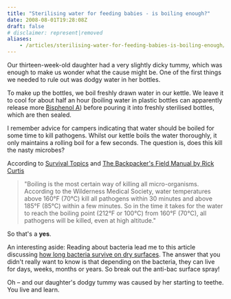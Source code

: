 ```yaml
---
title: "Sterilising water for feeding babies - is boiling enough?"
date: 2008-08-01T19:28:08Z
draft: false
# disclaimer: represent|removed
aliases:
    - /articles/sterilising-water-for-feeding-babies-is-boiling-enough/
---
```


Our thirteen-week-old daughter had a very slightly dicky tummy, which was enough to make us wonder what the cause might be. One of the first things we needed to rule out was dodgy water in her bottles.<!--more-->

To make up the bottles, we boil freshly drawn water in our kettle. We leave it to cool for about half an hour (boiling water in plastic bottles can apparently release more [Bisphenol A](http://news.bbc.co.uk/1/hi/uk/7384856.stm)) before pouring it into freshly sterilised bottles, which are then sealed.

I remember advice for campers indicating that water should be boiled for some time to kill pathogens. Whilst our kettle boils the water thoroughly, it only maintains a rolling boil for a few seconds. The question is, does this kill the nasty microbes?

According to [Survival Topics](http://www.survivaltopics.com/survival/how-long-must-water-be-boiled-revisited/) and [The Backpacker's Field Manual by Rick Curtis](http://www.princeton.edu/~oa/manual/water.shtml)

> "Boiling is the most certain way of killing all micro-organisms. According to the Wilderness Medical Society, water temperatures above 160&deg;F (70&deg;C) kill all pathogens within 30 minutes and above 185&deg;F (85&deg;C) within a few minutes. So in the time it takes for the water to reach the boiling point (212&deg;F or 100&deg;C) from 160&deg;F (70&deg;C), all pathogens will be killed, even at high altitude."

So that's a **yes**.

An interesting aside: Reading about bacteria lead me to this article discussing [how long bacteria survive on dry surfaces](http://www.biomedcentral.com/1471-2334/6/130). The answer that you didn't really want to know is that depending on the bacteria, they can live for days, weeks, months or years. So break out the anti-bac surface spray!

Oh &#8211; and our daughter's dodgy tummy was caused by her starting to teethe. You live and learn.
